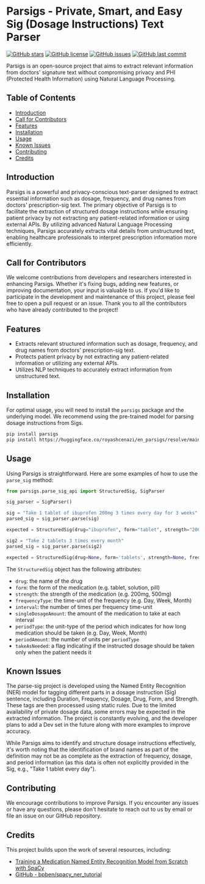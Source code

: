 # Parsigs - Private, Smart, and Easy Sig (Dosage Instructions) Text Parser

[![GitHub stars](https://img.shields.io/github/stars/royashcenazi/parsigs)](https://github.com/royashcenazi/parsigs/stargazers)
[![GitHub license](https://img.shields.io/github/license/royashcenazi/parsigs)](https://github.com/royashcenazi/parsigs/blob/main/LICENSE)
[![GitHub issues](https://img.shields.io/github/issues/royashcenazi/parsigs)](https://github.com/royashcenazi/parsigs/issues)
[![GitHub last commit](https://img.shields.io/github/last-commit/royashcenazi/parsigs)](https://github.com/royashcenazi/parsigs/commits/main)

Parsigs is an open-source project that aims to extract relevant information from doctors' signature text without compromising privacy and PHI (Protected Health Information) using Natural Language Processing.

## Table of Contents
- [Introduction](#introduction)
- [Call for Contributors](#call-for-contributors)
- [Features](#features)
- [Installation](#installation)
- [Usage](#usage)
- [Known Issues](#known-issues)
- [Contributing](#contributing)
- [Credits](#credits)

## Introduction
Parsigs is a powerful and privacy-conscious text-parser designed to extract essential information such as dosage, frequency, and drug names from doctors' prescription-sig text. The primary objective of Parsigs is to facilitate the extraction of structured dosage instructions while ensuring patient privacy by not extracting any patient-related information or using external APIs. By utilizing advanced Natural Language Processing techniques, Parsigs accurately extracts vital details from unstructured text, enabling healthcare professionals to interpret prescription information more efficiently.

## Call for Contributors
We welcome contributions from developers and researchers interested in enhancing Parsigs. Whether it's fixing bugs, adding new features, or improving documentation, your input is valuable to us. If you'd like to participate in the development and maintenance of this project, please feel free to open a pull request or an issue. Thank you to all the contributors who have already contributed to the project!

## Features
- Extracts relevant structured information such as dosage, frequency, and drug names from doctors' prescription-sig text.
- Protects patient privacy by not extracting any patient-related information or utilizing any external APIs.
- Utilizes NLP techniques to accurately extract information from unstructured text.

## Installation
For optimal usage, you will need to install the `parsigs` package and the underlying model. We recommend using the pre-trained model for parsing dosage instructions from Sigs.

```bash
pip install parsigs
pip install https://huggingface.co/royashcenazi/en_parsigs/resolve/main/en_parsigs-any-py3-none-any.whl
```

## Usage
Using Parsigs is straightforward. Here are some examples of how to use the `parse_sig` method:

```python
from parsigs.parse_sig_api import StructuredSig, SigParser

sig_parser = SigParser()

sig = "Take 1 tablet of ibuprofen 200mg 3 times every day for 3 weeks"
parsed_sig = sig_parser.parse(sig)

expected = StructuredSig(drug="ibuprofen", form="tablet", strength="200mg", frequencyType="Day", interval=3, singleDosageAmount=1.0, periodType='Week', periodAmount=3)

sig2 = "Take 2 tablets 3 times every month"
parsed_sig = sig_parser.parse(sig2)

expected = StructuredSig(drug=None, form='tablets', strength=None, frequencyType='Month', interval=3, singleDosageAmount=2.0, periodType=None, periodAmount=None, takeAsNeeded=False)
```

The `StructuredSig` object has the following attributes:
- `drug`: the name of the drug
- `form`: the form of the medication (e.g. tablet, solution, pill)
- `strength`: the strength of the medication (e.g. 200mg, 500mg)
- `frequencyType`: the time-unit of the frequency (e.g. Day, Week, Month)
- `interval`: the number of times per frequency time-unit
- `singleDosageAmount`: the amount of the medication to take at each interval
- `periodType`: the unit-type of the period which indicates for how long medication should be taken (e.g. Day, Week, Month)
- `periodAmount`: the number of units per `periodType`
- `takeAsNeeded`: a flag indicating if the instructed dosage should be taken only when the patient needs it

## Known Issues
The parse-sig project is developed using the Named Entity Recognition (NER) model for tagging different parts in a dosage instruction (Sig) sentence, including Duration, Frequency, Dosage, Drug, Form, and Strength. These tags are then processed using static rules. Due to the limited availability of private dosage data, some errors may be expected in the extracted information. The project is constantly evolving, and the developer plans to add a Dev set in the future along with more examples to improve accuracy.

While Parsigs aims to identify and structure dosage instructions effectively, it's worth noting that the identification of brand names as part of the definition may not be as complete as the extraction of frequency, dosage, and period information (as this data is often not explicitly provided in the Sig, e.g., "Take 1 tablet every day").

## Contributing
We encourage contributions to improve Parsigs. If you encounter any issues or have any questions, please don't hesitate to reach out to us by email or file an issue on our GitHub repository.

## Credits
This project builds upon the work of several resources, including:
- [Training a Medication Named Entity Recognition Model from Scratch with SpaCy](https://odsc.medium.com/training-a-medication-named-entity-recognition-model-from-scratch-with-spacy-e94fdff56022)
- [GitHub - bpben/spacy_ner_tutorial](https://github.com/bpben/spacy_ner_tutorial)
